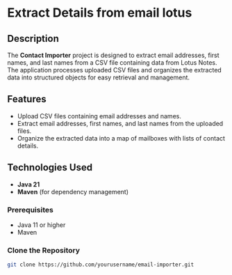 # Extract Details from email lotus 

## Description

The **Contact Importer** project is designed to extract email addresses, first names, and last names from a CSV file containing data from Lotus Notes. The application processes uploaded CSV files and organizes the extracted data into structured objects for easy retrieval and management.

## Features

- Upload CSV files containing email addresses and names.
- Extract email addresses, first names, and last names from the uploaded files.
- Organize the extracted data into a map of mailboxes with lists of contact details.

## Technologies Used

- **Java 21**
- **Maven** (for dependency management)


### Prerequisites

- Java 11 or higher
- Maven

### Clone the Repository

```bash
git clone https://github.com/yourusername/email-importer.git
